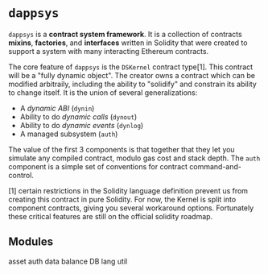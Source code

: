 `dappsys`
===

`dappsys` is a **contract system framework**. It is a collection of contracts **mixins**, **factories**, and **interfaces** written in Solidity that were created to support a system with many interacting Ethereum contracts.

The core feature of `dappsys` is the `DSKernel` contract type[1].
This contract will be a "fully dynamic object". The creator owns a contract which can be modified arbitraily, including the ability to "solidify" and constrain its ability to change itself. It is the union of several generalizations:

* A *dynamic ABI* (`dynin`)
* Ability to do *dynamic calls* (`dynout`)
* Ability to do *dynamic events* (`dynlog`)
* A managed subsystem (`auth`)

The value of the first 3 components is that together that they let you simulate any compiled contract, modulo gas cost and stack depth.
The `auth` component is a simple set of conventions for contract command-and-control.

[1] certain restrictions in the Solidity language definition prevent us from creating this contract in pure Solidity. For now, the Kernel is split into component contracts, giving you several workaround options. Fortunately these critical features are still on the official solidity roadmap.


Modules
---

asset
auth
data
    balance DB
lang
util
